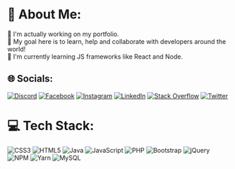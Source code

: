 # 💫 About Me:
🔭 I'm actually working on my portfolio.<br>🤝 My goal here is to learn, help and collaborate with developers around the world!<br>🌱 I'm currently learning JS frameworks like React and Node.


## 🌐 Socials:
[![Discord](https://img.shields.io/badge/Discord-%237289DA.svg?logo=discord&logoColor=white)](https://discord.gg/JeSuisArthur#5734) [![Facebook](https://img.shields.io/badge/Facebook-%231877F2.svg?logo=Facebook&logoColor=white)](https://facebook.com/ArthurCottey) [![Instagram](https://img.shields.io/badge/Instagram-%23E4405F.svg?logo=Instagram&logoColor=white)](https://instagram.com/arthctt) [![LinkedIn](https://img.shields.io/badge/LinkedIn-%230077B5.svg?logo=linkedin&logoColor=white)](https://linkedin.com/in/ArthurCottey) [![Stack Overflow](https://img.shields.io/badge/-Stackoverflow-FE7A16?logo=stack-overflow&logoColor=white)](https://stackoverflow.com/users/21434467) [![Twitter](https://img.shields.io/badge/Twitter-%231DA1F2.svg?logo=Twitter&logoColor=white)](https://twitter.com/iamArthurCottey)

# 💻 Tech Stack:
![CSS3](https://img.shields.io/badge/css3-%231572B6.svg?style=for-the-badge&logo=css3&logoColor=white) ![HTML5](https://img.shields.io/badge/html5-%23E34F26.svg?style=for-the-badge&logo=html5&logoColor=white) ![Java](https://img.shields.io/badge/java-%23ED8B00.svg?style=for-the-badge&logo=java&logoColor=white) ![JavaScript](https://img.shields.io/badge/javascript-%23323330.svg?style=for-the-badge&logo=javascript&logoColor=%23F7DF1E) ![PHP](https://img.shields.io/badge/php-%23777BB4.svg?style=for-the-badge&logo=php&logoColor=white) ![Bootstrap](https://img.shields.io/badge/bootstrap-%23563D7C.svg?style=for-the-badge&logo=bootstrap&logoColor=white) ![jQuery](https://img.shields.io/badge/jquery-%230769AD.svg?style=for-the-badge&logo=jquery&logoColor=white) ![NPM](https://img.shields.io/badge/NPM-%23000000.svg?style=for-the-badge&logo=npm&logoColor=white) ![Yarn](https://img.shields.io/badge/yarn-%232C8EBB.svg?style=for-the-badge&logo=yarn&logoColor=white) ![MySQL](https://img.shields.io/badge/mysql-%2300f.svg?style=for-the-badge&logo=mysql&logoColor=white)

<!-- Proudly created with GPRM ( https://gprm.itsvg.in ) -->
